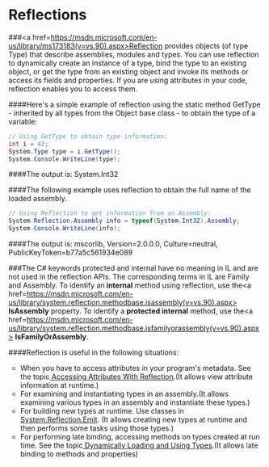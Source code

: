 # Reflections

###<a href=https://msdn.microsoft.com/en-us/library/ms173183(v=vs.90).aspx>Reflection</a> provides objects (of type Type) that describe assemblies, modules and types. You can use reflection to dynamically create an instance of a type, bind the type to an existing object, or get the type from an existing object and invoke its methods or access its fields and properties. If you are using attributes in your code, reflection enables you to access them. 

####Here's a simple example of reflection using the static method GetType - inherited by all types from the Object base class - to obtain the type of a variable:
```C#
// Using GetType to obtain type information: 
int i = 42;
System.Type type = i.GetType();
System.Console.WriteLine(type);
```
####The output is:
System.Int32

####The following example uses reflection to obtain the full name of the loaded assembly.
```C#
// Using Reflection to get information from an Assembly:
System.Reflection.Assembly info = typeof(System.Int32).Assembly;
System.Console.WriteLine(info);
```
####The output is:
mscorlib, Version=2.0.0.0, Culture=neutral, PublicKeyToken=b77a5c561934e089

###The C# keywords protected and internal have no meaning in IL and are not used in the reflection APIs. The corresponding terms in IL are Family and Assembly. To identify an<b> internal</b> method using reflection, use the<a href=https://msdn.microsoft.com/en-us/library/system.reflection.methodbase.isassembly(v=vs.90).aspx><b> IsAssembly</b></a> property. To identify a <b>protected internal</b> method, use the<a href=https://msdn.microsoft.com/en-us/library/system.reflection.methodbase.isfamilyorassembly(v=vs.90).aspx> <b>IsFamilyOrAssembly</b></a>.

####Reflection is useful in the following situations:
<ul type=circle>
<li>When you have to access attributes in your program's metadata. See the topic<a href=https://msdn.microsoft.com/en-us/library/z919e8tw(v=vs.90).aspx> Accessing Attributes With Reflection</a>.(It allows view attribute information at runtime.)
<li>For examining and instantiating types in an assembly.(It allows examining various types in an assembly and instantiate these types.)
<li>For building new types at runtime. Use classes in <a href=https://msdn.microsoft.com/en-us/library/system.reflection.emit(v=vs.90).aspx>System.Reflection.Emit</a>. (It allows creating new types at runtime and then performs some tasks using those types.)
<li>For performing late binding, accessing methods on types created at run time. See the topic<a href=Dynamically Loading and Using Types> Dynamically Loading and Using Types</a>.(It allows late binding to methods and properties)
</ul>






